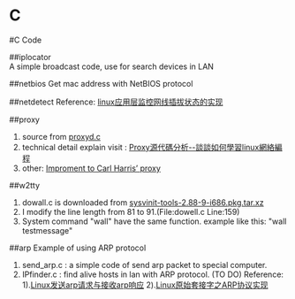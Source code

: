 C
=

#C Code

##iplocator  
A simple broadcast code, use for search devices in LAN

##netbios
Get mac address with NetBIOS protocol

##netdetect
Reference: 
[linux应用层监控网线插拔状态的实现](http://www.cnblogs.com/sunzl1987/archive/2012/05/24/2516635.html)

##proxy
1. source from [proxyd.c](https://github.com/webee/libscripts/blob/master/src/proxyd.c)  
2. technical detail explain visit : [Proxy源代碼分析--談談如何學習linux網絡編程](http://fanqiang.chinaunix.net/a4/b7/20010810/1200001101_b.html)  
3. other: [Improment to Carl Harris’ proxy](http://dev.poetpalace.org/?p=440)  

##w2tty
1. dowall.c is downloaded from [sysvinit-tools-2.88-9-i686.pkg.tar.xz](http://ftp.slackware.com/pub/archlinux/core/os/i686/sysvinit-tools-2.88-9-i686.pkg.tar.xz)
2. I modify the line length from 81 to 91.(File:dowell.c Line:159)
3. System command "wall" have the same function.
   example like this:  "wall testmessage" 

##arp
Example of using ARP protocol
1. send_arp.c : a simple code of send arp packet to special computer.
2. IPfinder.c : find alive hosts in lan with ARP protocol. (TO DO)
Reference:  
1).[Linux发送arp请求与接收arp响应](http://blog.csdn.net/steve505/article/details/5111289)
2).[Linux原始套接字之ARP协议实现](http://blog.csdn.net/chenjin_zhong/article/details/7272156)
